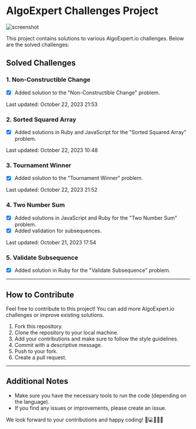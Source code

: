 # AlgoExpert Challenges Project

![screenshot](https://media.licdn.com/dms/image/C4E1BAQG9848diIW0Aw/company-background_10000/0/1584731689693?e=1698526800&v=beta&t=IPwQsUfhalEn7FvrdE3Cwg1F8AUu1EvgGHZOoV8JhXA)

This project contains solutions to various AlgoExpert.io challenges. Below are the solved challenges:

## Solved Challenges

### 1. Non-Constructible Change
- [x] Added solution to the "Non-Constructible Change" problem.

Last updated: October 22, 2023 21:53

### 2. Sorted Squared Array
- [x] Added solutions in Ruby and JavaScript for the "Sorted Squared Array" problem.

Last updated: October 22, 2023 10:48

### 3. Tournament Winner
- [x] Added solution to the "Tournament Winner" problem.

Last updated: October 22, 2023 21:52

### 4. Two Number Sum
- [x] Added solutions in JavaScript and Ruby for the "Two Number Sum" problem.
- [x] Added validation for subsequences.

Last updated: October 21, 2023 17:54

### 5. Validate Subsequence
- [x] Added solution in Ruby for the "Validate Subsequence" problem.

---

## How to Contribute
Feel free to contribute to this project! You can add more AlgoExpert.io challenges or improve existing solutions.

1. Fork this repository.
2. Clone the repository to your local machine.
3. Add your contributions and make sure to follow the style guidelines.
4. Commit with a descriptive message.
5. Push to your fork.
6. Create a pull request.

---

## Additional Notes

- Make sure you have the necessary tools to run the code (depending on the language).
- If you find any issues or improvements, please create an issue.

We look forward to your contributions and happy coding! 🚀💻🔨👨‍💻
